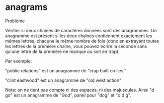 # anagrams
Problème

Vérifier si deux chaînes de caractères données sont des anagrammes. Un anagramme est présent si les deux chaînes contiennent exactement les mêmes lettres, chacune le même nombre de fois (donc en extrayant toutes les lettres de la première chaîne, vous pouvez écrire la seconde sans qu'une lettre de la première ne manque ou soit en trop).

Par exemple:

"public relations" est un anagramme de "crap built on lies."

"clint eastwood" est un anagramme de "old west action"

Note: on ne tient pas compte ni des espaces, ni des majuscules. Ainsi "d go" est un anagramme de "God", pareil pour "dog" et "o d g".